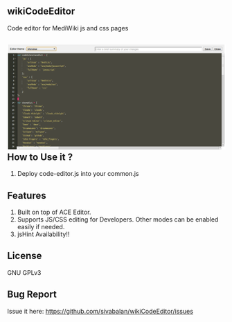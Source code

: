 wikiCodeEditor
---------------

Code editor for MediWiki js and css pages

![Code Editor in Action](https://github.com/psibi/wikiCodeEditor/raw/gh-pages/images/snap1.png)
How to Use it ?
---------------
1. Deploy code-editor.js into your common.js

Features
---------
1) Built on top of ACE Editor.
2) Supports JS/CSS editing for Developers. Other modes can be enabled easily if needed.
3) jsHint Availability!!

License
-------
GNU GPLv3

Bug Report
-----------
Issue it here: https://github.com/sivabalan/wikiCodeEditor/issues

